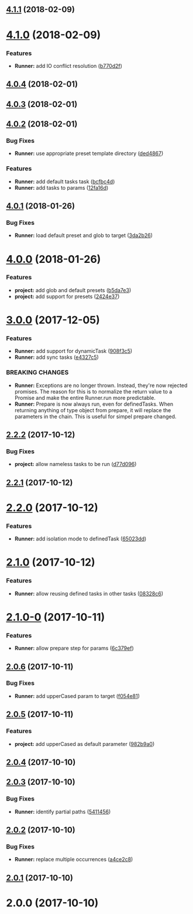 <a name="4.1.1"></a>
## [4.1.1](https://github.com/SpoonX/boards-cli/compare/v4.1.0...v4.1.1) (2018-02-09)



<a name="4.1.0"></a>
# [4.1.0](https://github.com/SpoonX/boards-cli/compare/v4.0.4...v4.1.0) (2018-02-09)


### Features

* **Runner:** add IO conflict resolution ([b770d2f](https://github.com/SpoonX/boards-cli/commit/b770d2f))



<a name="4.0.4"></a>
## [4.0.4](https://github.com/SpoonX/boards-cli/compare/v4.0.3...v4.0.4) (2018-02-01)



<a name="4.0.3"></a>
## [4.0.3](https://github.com/SpoonX/boards-cli/compare/v4.0.2...v4.0.3) (2018-02-01)



<a name="4.0.2"></a>
## [4.0.2](https://github.com/SpoonX/boards-cli/compare/v4.0.1...v4.0.2) (2018-02-01)


### Bug Fixes

* **Runner:** use appropriate preset template directory ([ded4867](https://github.com/SpoonX/boards-cli/commit/ded4867))


### Features

* **Runner:** add default tasks task ([bcfbc4d](https://github.com/SpoonX/boards-cli/commit/bcfbc4d))
* **Runner:** add tasks to params ([12fa16d](https://github.com/SpoonX/boards-cli/commit/12fa16d))



<a name="4.0.1"></a>
## [4.0.1](https://github.com/SpoonX/boards-cli/compare/v4.0.0...v4.0.1) (2018-01-26)


### Bug Fixes

* **Runner:** load default preset and glob to target ([3da2b26](https://github.com/SpoonX/boards-cli/commit/3da2b26))



<a name="4.0.0"></a>
# [4.0.0](https://github.com/SpoonX/boards-cli/compare/v3.0.0...v4.0.0) (2018-01-26)


### Features

* **project:** add glob and default presets ([b5da7e3](https://github.com/SpoonX/boards-cli/commit/b5da7e3))
* **project:** add support for presets ([2424e37](https://github.com/SpoonX/boards-cli/commit/2424e37))



<a name="3.0.0"></a>
# [3.0.0](https://github.com/SpoonX/boards-cli/compare/v2.2.2...v3.0.0) (2017-12-05)


### Features

* **Runner:** add support for dynamicTask ([908f3c5](https://github.com/SpoonX/boards-cli/commit/908f3c5))
* **Runner:** add sync tasks ([e4327c5](https://github.com/SpoonX/boards-cli/commit/e4327c5))


### BREAKING CHANGES

* **Runner:** Exceptions are no longer thrown. Instead, they're now
rejected promises. The reason for this is to normalize the return value
to a Promise and make the entire Runner.run more predictable.
* **Runner:** Prepare is now always run, even for definedTasks. When
returning anything of type object from prepare, it will replace the
parameters in the chain. This is useful for simpel prepare changed.



<a name="2.2.2"></a>
## [2.2.2](https://github.com/SpoonX/boards-cli/compare/v2.2.1...v2.2.2) (2017-10-12)


### Bug Fixes

* **project:** allow nameless tasks to be run ([d77d096](https://github.com/SpoonX/boards-cli/commit/d77d096))



<a name="2.2.1"></a>
## [2.2.1](https://github.com/SpoonX/boards-cli/compare/v2.2.0...v2.2.1) (2017-10-12)



<a name="2.2.0"></a>
# [2.2.0](https://github.com/RWOverdijk/boards-cli/compare/v2.1.0...v2.2.0) (2017-10-12)


### Features

* **Runner:** add isolation mode to definedTask ([65023dd](https://github.com/RWOverdijk/boards-cli/commit/65023dd))



<a name="2.1.0"></a>
# [2.1.0](https://github.com/RWOverdijk/boards-cli/compare/v2.1.0-0...v2.1.0) (2017-10-12)


### Features

* **Runner:** allow reusing defined tasks in other tasks ([08328c6](https://github.com/RWOverdijk/boards-cli/commit/08328c6))



<a name="2.1.0-0"></a>
# [2.1.0-0](https://github.com/RWOverdijk/boards-cli/compare/v2.0.6...v2.1.0-0) (2017-10-11)


### Features

* **Runner:** allow prepare step for params ([6c379ef](https://github.com/RWOverdijk/boards-cli/commit/6c379ef))



<a name="2.0.6"></a>
## [2.0.6](https://github.com/RWOverdijk/boards-cli/compare/v2.0.5...v2.0.6) (2017-10-11)


### Bug Fixes

* **Runner:** add upperCased param to target ([f054e81](https://github.com/RWOverdijk/boards-cli/commit/f054e81))



<a name="2.0.5"></a>
## [2.0.5](https://github.com/RWOverdijk/boards-cli/compare/v2.0.4...v2.0.5) (2017-10-11)


### Features

* **project:** add upperCased as default parameter ([982b9a0](https://github.com/RWOverdijk/boards-cli/commit/982b9a0))



<a name="2.0.4"></a>
## [2.0.4](https://github.com/RWOverdijk/boards-cli/compare/v2.0.3...v2.0.4) (2017-10-10)



<a name="2.0.3"></a>
## [2.0.3](https://github.com/RWOverdijk/boards-cli/compare/v2.0.2...v2.0.3) (2017-10-10)


### Bug Fixes

* **Runner:** identify partial paths ([5411456](https://github.com/RWOverdijk/boards-cli/commit/5411456))



<a name="2.0.2"></a>
## [2.0.2](https://github.com/RWOverdijk/boards-cli/compare/v2.0.1...v2.0.2) (2017-10-10)


### Bug Fixes

* **Runner:** replace multiple occurrences ([a4ce2c8](https://github.com/RWOverdijk/boards-cli/commit/a4ce2c8))



<a name="2.0.1"></a>
## [2.0.1](https://github.com/RWOverdijk/boards-cli/compare/v2.0.0...v2.0.1) (2017-10-10)



<a name="2.0.0"></a>
# 2.0.0 (2017-10-10)



